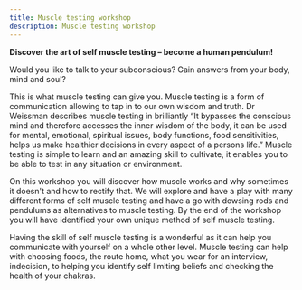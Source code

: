 ```yaml
---
title: Muscle testing workshop
description: Muscle testing workshop
---
```

**Discover the art of self muscle testing – become a human pendulum!**

Would you like to talk to your subconscious? Gain answers from your body, mind and soul?

This is what muscle testing can give you. Muscle testing is a form of communication allowing to
tap in to our own wisdom and truth.
Dr Weissman describes muscle testing in brilliantly “It bypasses the conscious mind and
therefore accesses the inner wisdom of the body, it can be used for mental, emotional, spiritual
issues, body functions, food sensitivities, helps us make healthier decisions in every aspect of a
persons life.”
Muscle testing is simple to learn and an amazing skill to cultivate, it enables you to be able to
test in any situation or environment.

On this workshop you will discover how muscle works and why sometimes it doesn't and how to
rectify that. We will explore and have a play with many different forms of self muscle testing and
have a go with dowsing rods and pendulums as alternatives to muscle testing. By the end of the
workshop you will have identified your own unique method of self muscle testing.

Having the skill of self muscle testing is a wonderful as it can help you communicate with
yourself on a whole other level.
Muscle testing can help with choosing foods, the route home, what you wear for an interview,
indecision, to helping you identify self limiting beliefs and checking the health of your chakras.
